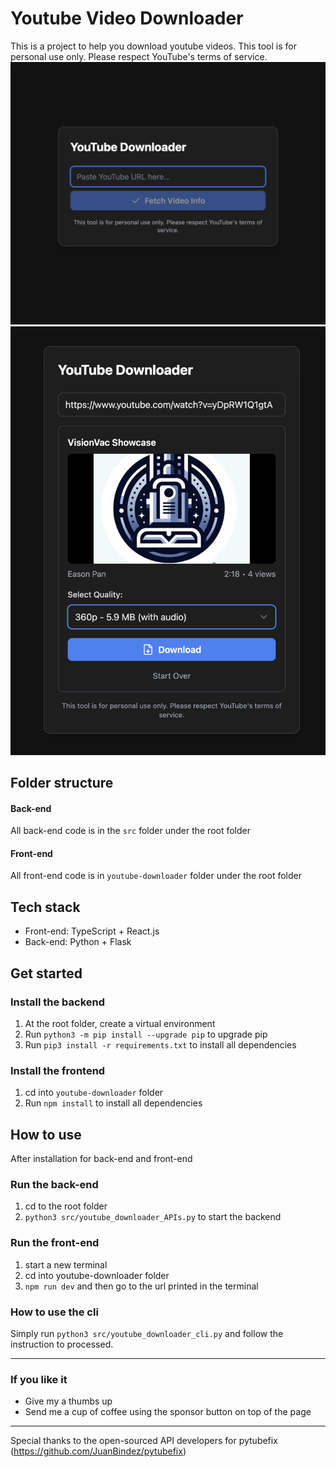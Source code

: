 # Youtube Video Downloader
This is a project to help you download youtube videos.
This tool is for personal use only. Please respect YouTube's terms of service.
![alt text](screenshots/image.png)
![alt text](screenshots/image-1.png)
## Folder structure
#### Back-end
All back-end code is in the `src` folder under the root folder

#### Front-end
All front-end code is in `youtube-downloader` folder under the root folder

## Tech stack
- Front-end: TypeScript + React.js
- Back-end: Python + Flask

## Get started
### Install the backend
1. At the root folder, create a virtual environment
2. Run `python3 -m pip install --upgrade pip` to upgrade pip
3. Run `pip3 install -r requirements.txt` to install all dependencies

### Install the frontend
1. cd into `youtube-downloader` folder
2. Run `npm install` to install all dependencies

## How to use
After installation for back-end and front-end
### Run the back-end
1. cd to the root folder
2. `python3 src/youtube_downloader_APIs.py` to start the backend
### Run the front-end
1. start a new terminal
2. cd into youtube-downloader folder
3. `npm run dev` and then go to the url printed in the terminal

### How to use the cli
Simply run `python3 src/youtube_downloader_cli.py` and follow the instruction to processed.

---
### If you like it
- Give my a thumbs up
- Send me a cup of coffee using the sponsor button on top of the page

---
Special thanks to the open-sourced API developers for pytubefix (https://github.com/JuanBindez/pytubefix)


